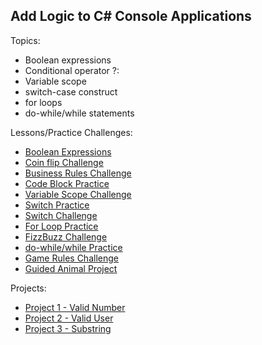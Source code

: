 ## Add Logic to C# Console Applications

Topics:

- Boolean expressions
- Conditional operator ?:
- Variable scope
- switch-case construct
- for loops
- do-while/while statements

Lessons/Practice Challenges:

- [Boolean Expressions](./booleanPractice/)
- [Coin flip Challenge](./CoinFlip/)
- [Business Rules Challenge](./businessRules/)
- [Code Block Practice](./codeBlockPractice/)
- [Variable Scope Challenge](./variableScopeChallenge/)
- [Switch Practice](./switchPractice/)
- [Switch Challenge](./switchChallenge/)
- [For Loop Practice](./forPractice/)
- [FizzBuzz Challenge](./fizzBuzzChallenge/)
- [do-while/while Practice](./doWhilePractice/)
- [Game Rules Challenge](./gameRulesChallenge/)
- [Guided Animal Project](./Guided-project-branching-looping-CSharp-main/)

Projects:

- [Project 1 - Valid Number](./project1/)
- [Project 2 - Valid User](./project2/)
- [Project 3 - Substring](./project3/)